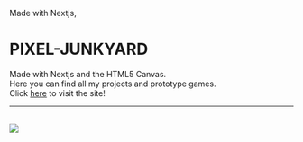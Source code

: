 Made with Nextjs,

<h1>PIXEL-JUNKYARD</h1>
<p>Made with Nextjs and the HTML5 Canvas.</br>
Here you can find all my projects and prototype games.</br>
Click <a href="https://pau-dev.vercel.app/home">here</a> to visit the site!
</p>
<hr>
<br>
<img src="./showcase/paudevhome.png">
